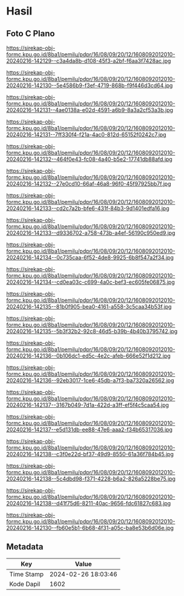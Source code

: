 # Hasil

## Foto C Plano

https://sirekap-obj-formc.kpu.go.id/8ba1/pemilu/pdpr/16/08/09/20/12/1608092012010-20240216-142129--c3a4da8b-d108-45f3-a2bf-f6aa3f7428ac.jpg

https://sirekap-obj-formc.kpu.go.id/8ba1/pemilu/pdpr/16/08/09/20/12/1608092012010-20240216-142130--5e4586b9-f3ef-4719-868b-f9f446d3cd64.jpg

https://sirekap-obj-formc.kpu.go.id/8ba1/pemilu/pdpr/16/08/09/20/12/1608092012010-20240216-142131--4ae0138a-e02d-4591-a6b9-8a3a2cf53a3b.jpg

https://sirekap-obj-formc.kpu.go.id/8ba1/pemilu/pdpr/16/08/09/20/12/1608092012010-20240216-142131--7ff330f4-f21a-4ac0-812d-65152f0242c7.jpg

https://sirekap-obj-formc.kpu.go.id/8ba1/pemilu/pdpr/16/08/09/20/12/1608092012010-20240216-142132--464f0e43-fc08-4a40-b5e2-17741db88afd.jpg

https://sirekap-obj-formc.kpu.go.id/8ba1/pemilu/pdpr/16/08/09/20/12/1608092012010-20240216-142132--27e0cd10-66af-46a8-96f0-45f97925bb7f.jpg

https://sirekap-obj-formc.kpu.go.id/8ba1/pemilu/pdpr/16/08/09/20/12/1608092012010-20240216-142133--cd2c7a2b-bfe6-431f-84b3-9d1401edfa16.jpg

https://sirekap-obj-formc.kpu.go.id/8ba1/pemilu/pdpr/16/08/09/20/12/1608092012010-20240216-142133--d9336702-a758-473b-a4ef-56190c950ed9.jpg

https://sirekap-obj-formc.kpu.go.id/8ba1/pemilu/pdpr/16/08/09/20/12/1608092012010-20240216-142134--0c735caa-6f52-4de8-9925-6b8f547a2f34.jpg

https://sirekap-obj-formc.kpu.go.id/8ba1/pemilu/pdpr/16/08/09/20/12/1608092012010-20240216-142134--cd0ea03c-c699-4a0c-bef3-ec605fe06875.jpg

https://sirekap-obj-formc.kpu.go.id/8ba1/pemilu/pdpr/16/08/09/20/12/1608092012010-20240216-142135--81b0f905-bea0-4161-a558-3c5caa34b53f.jpg

https://sirekap-obj-formc.kpu.go.id/8ba1/pemilu/pdpr/16/08/09/20/12/1608092012010-20240216-142135--5b3f32b2-92c8-46d5-b39b-4b40b3795742.jpg

https://sirekap-obj-formc.kpu.go.id/8ba1/pemilu/pdpr/16/08/09/20/12/1608092012010-20240216-142136--0b106dc1-ed5c-4e2c-afeb-666e52f1d212.jpg

https://sirekap-obj-formc.kpu.go.id/8ba1/pemilu/pdpr/16/08/09/20/12/1608092012010-20240216-142136--92eb3017-1ce6-45db-a7f3-ba7320a26562.jpg

https://sirekap-obj-formc.kpu.go.id/8ba1/pemilu/pdpr/16/08/09/20/12/1608092012010-20240216-142137--3167b049-7d1a-422d-a3ff-ef5f4c5caa54.jpg

https://sirekap-obj-formc.kpu.go.id/8ba1/pemilu/pdpr/16/08/09/20/12/1608092012010-20240216-142137--e5d131db-ee88-47e6-aaa2-f34b65317036.jpg

https://sirekap-obj-formc.kpu.go.id/8ba1/pemilu/pdpr/16/08/09/20/12/1608092012010-20240216-142138--c3f0e22d-bf37-49d9-8550-61a36f784b45.jpg

https://sirekap-obj-formc.kpu.go.id/8ba1/pemilu/pdpr/16/08/09/20/12/1608092012010-20240216-142138--5c4dbd98-f371-4228-b6a2-826a5228be75.jpg

https://sirekap-obj-formc.kpu.go.id/8ba1/pemilu/pdpr/16/08/09/20/12/1608092012010-20240216-142138--d41f75d6-8211-40ac-9656-fdc61827c683.jpg

https://sirekap-obj-formc.kpu.go.id/8ba1/pemilu/pdpr/16/08/09/20/12/1608092012010-20240216-142130--fb60e5b1-6b68-4f31-a05c-ba8e53b6d06e.jpg


## Metadata

| Key        | Value               |
| ---------- | ------------------- |
| Time Stamp | 2024-02-26 18:03:46 |
| Kode Dapil | 1602                |



